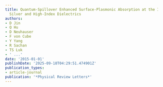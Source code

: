 ```yaml
---
title: Quantum-Spillover Enhanced Surface-Plasmonic Absorption at the Interface of
  Silver and High-Index Dielectrics
authors:
- D Jin
- Q Hu
- D Neuhauser
- F von Cube
- Y Yang
- R Sachan
- TS Luk
- ' ...'
date: '2015-01-01'
publishDate: '2025-09-18T04:29:51.474901Z'
publication_types:
- article-journal
publication: '*Physical Review Letters*'
---
```

